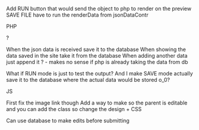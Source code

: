Add RUN button that would send the object to php to render on the preview
SAVE FILE have to run the renderData from jsonDataContr


PHP

?

When the json data is received save it to the database
When showing the data saved in the site take it from the database
When adding another data just append it ? - makes no sense if php is already taking the data from db 

What if RUN mode is just to test the output?
And I make SAVE mode actually save it to the database where the actual data would be stored o_0?


JS

First fix the image link though
Add a way to make so the parent is editable and you can add the class so change the design + CSS

Can use database to make edits before submitting